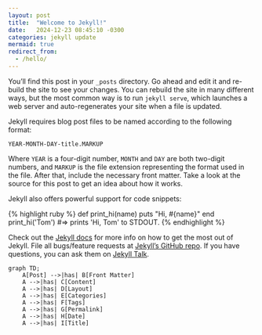 ```yaml
---
layout: post
title:  "Welcome to Jekyll!"
date:   2024-12-23 08:45:10 -0300
categories: jekyll update
mermaid: true
redirect_from: 
  - /hello/
---
```

You’ll find this post in your `_posts` directory. Go ahead and edit it and re-build the site to see your changes. You can rebuild the site in many different ways, but the most common way is to run `jekyll serve`, which launches a web server and auto-regenerates your site when a file is updated.

Jekyll requires blog post files to be named according to the following format:

`YEAR-MONTH-DAY-title.MARKUP`

Where `YEAR` is a four-digit number, `MONTH` and `DAY` are both two-digit numbers, and `MARKUP` is the file extension representing the format used in the file. After that, include the necessary front matter. Take a look at the source for this post to get an idea about how it works.

Jekyll also offers powerful support for code snippets:

{% highlight ruby %}
def print_hi(name)
  puts "Hi, #{name}"
end
print_hi('Tom')
#=> prints 'Hi, Tom' to STDOUT.
{% endhighlight %}

Check out the [Jekyll docs][jekyll-docs] for more info on how to get the most out of Jekyll. File all bugs/feature requests at [Jekyll’s GitHub repo][jekyll-gh]. If you have questions, you can ask them on [Jekyll Talk][jekyll-talk].

```mermaid!
graph TD;
    A[Post] -->|has| B[Front Matter]
    A -->|has| C[Content]
    A -->|has| D[Layout]
    A -->|has| E[Categories]
    A -->|has| F[Tags]
    A -->|has| G[Permalink]
    A -->|has| H[Date]
    A -->|has| I[Title]
```

[jekyll-docs]: https://jekyllrb.com/docs/home
[jekyll-gh]:   https://github.com/jekyll/jekyll
[jekyll-talk]: https://talk.jekyllrb.com/
